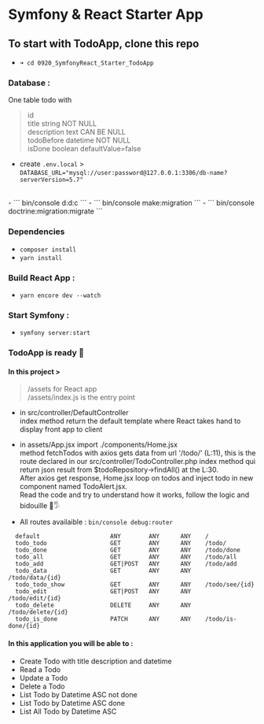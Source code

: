 # Symfony & React Starter App

## To start with TodoApp, clone this repo  

- ```➜ cd 0920_SymfonyReact_Starter_TodoApp``` 

### Database : 

One table todo with 
> id <br>
> title string NOT NULL <br>
> description text CAN BE NULL <br>
> todoBefore datetime NOT NULL <br> 
> isDone boolean defaultValue=false <br>

- create `.env.local` > `DATABASE_URL="mysql://user:password@127.0.0.1:3306/db-name?serverVersion=5.7"`
<br>
- ``` bin/console d:d:c ``` 
- ``` bin/console make:migration ``` 
- ``` bin/console doctrine:migration:migrate ``` 

### Dependencies
- ``` composer install ```
- ``` yarn install ```

### Build React App :
- ``` yarn encore dev --watch ```


### Start Symfony :
- ``` symfony server:start ```


### TodoApp is ready 🤌


#### In this project >

> /assets for React app <br>
> /assets/index.js is the entry point
  
* in src/controller/DefaultController <br> 
  index method return the default template where React takes hand to display front app to client <br>

* in assets/App.jsx import ./components/Home.jsx <br> 
   method fetchTodos with axios gets data from url '/todo/' (L:11), this is the route declared in our src/controller/TodoController.php index method qui return json result from $todoRepository->findAll() at the L:30. <br> 
   After axios get response, Home.jsx loop on todos and inject todo in new component named TodoAlert.jsx. <br> 
   Read the code and try to understand how it works, follow the logic and bidouille 🔧𓀄  

* All routes availaible : ``` bin/console debug:router ```
```
  default                    ANY        ANY      ANY    /                                  
  todo_todo                  GET        ANY      ANY    /todo/                             
  todo_done                  GET        ANY      ANY    /todo/done                         
  todo_all                   GET        ANY      ANY    /todo/all                          
  todo_add                   GET|POST   ANY      ANY    /todo/add                          
  todo_data                  GET        ANY      ANY    /todo/data/{id}                    
  todo_todo_show             GET        ANY      ANY    /todo/see/{id}                     
  todo_edit                  GET|POST   ANY      ANY    /todo/edit/{id}                    
  todo_delete                DELETE     ANY      ANY    /todo/delete/{id}                  
  todo_is_done               PATCH      ANY      ANY    /todo/is-done/{id}
```

#### In this application you will be able to :
- Create Todo with title description and datetime
- Read a Todo
- Update a Todo
- Delete a Todo
- List Todo by Datetime ASC not done
- List Todo by Datetime ASC done
- List All Todo by Datetime ASC 